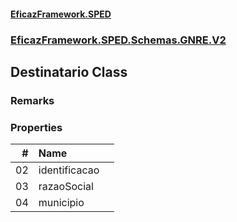 #### [EficazFramework.SPED](EficazFrameworkSPED.md 'EficazFramework SPED')
### [EficazFramework.SPED.Schemas.GNRE.V2](EficazFramework.SPED.Schemas.GNRE.V2.md 'EficazFramework.SPED.Schemas.GNRE.V2')

## Destinatario Class

### Remarks
### Properties

| # | Name | |
| ---: | :--- | :--- |
| 02 | identificacao |  |
| 03 | razaoSocial |  |
| 04 | municipio |  |

